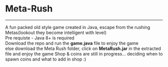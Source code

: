 # Meta-Rush <br>
<hr>
A fun packed old style game created in Java, escape from the rushing Metas(lookout they become intelligent with level)<br>
Pre requiste - Java 8+ is required  <br>
Download the repo and run the <b>game.java</b> file to enjoy the game<br>
else download the Meta Rush folder, click on <b>MetaRush.jar</b> in the extracted file and enjoy the game
Shop & coins are still in progress... deciding when to spawn coins and what to add in shop :)
